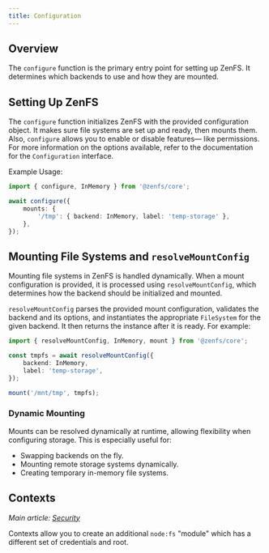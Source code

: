 ```yaml
---
title: Configuration
---
```


## Overview

The `configure` function is the primary entry point for setting up ZenFS. It determines which backends to use and how they are mounted.

## Setting Up ZenFS

The `configure` function initializes ZenFS with the provided configuration object. It makes sure file systems are set up and ready, then mounts them. Also, `configure` allows you to enable or disable features— like permissions. For more information on the options available, refer to the documentation for the `Configuration` interface.

Example Usage:

```ts
import { configure, InMemory } from '@zenfs/core';

await configure({
	mounts: {
		'/tmp': { backend: InMemory, label: 'temp-storage' },
	},
});
```

## Mounting File Systems and `resolveMountConfig`

Mounting file systems in ZenFS is handled dynamically. When a mount configuration is provided, it is processed using `resolveMountConfig`, which determines how the backend should be initialized and mounted.

`resolveMountConfig` parses the provided mount configuration, validates the backend and its options, and instantiates the appropriate `FileSystem` for the given backend. It then returns the instance after it is ready. For example:

```ts
import { resolveMountConfig, InMemory, mount } from '@zenfs/core';

const tmpfs = await resolveMountConfig({
	backend: InMemory,
	label: 'temp-storage',
});

mount('/mnt/tmp', tmpfs);
```

### Dynamic Mounting

Mounts can be resolved dynamically at runtime, allowing flexibility when configuring storage. This is especially useful for:

- Swapping backends on the fly.
- Mounting remote storage systems dynamically.
- Creating temporary in-memory file systems.

## Contexts

_Main article: [Security](./security.md)_

Contexts allow you to create an additional `node:fs` "module" which has a different set of credentials and root.

